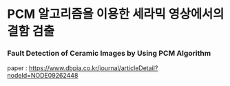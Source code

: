 # PCM 알고리즘을 이용한 세라믹 영상에서의 결함 검출
### Fault Detection of Ceramic Images by Using PCM Algorithm

paper : https://www.dbpia.co.kr/journal/articleDetail?nodeId=NODE09262448
